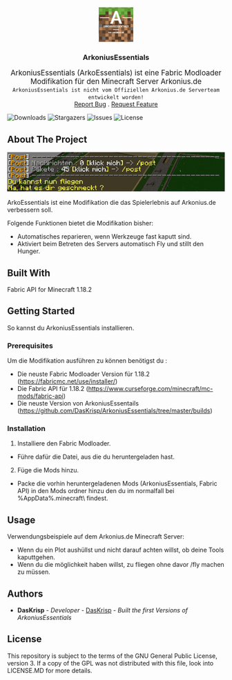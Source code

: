 <br/>
<p align="center">
  <a href="https://github.com/DasKrisp/ArkoniusEssentials">
    <img src="images/logo.png" alt="Logo" width="80" height="80">
  </a>

<h3 align="center">ArkoniusEssentials</h3>

  <p align="center">
    <big>ArkoniusEssentials (ArkoEssentials) ist eine Fabric Modloader Modifikation für den Minecraft Server Arkonius.de</big>
    <br/>
    <code>ArkoniusEssentials ist nicht vom Offiziellen Arkonius.de Serverteam entwickelt worden!</code>
    <br/>
    <a href="https://github.com/DasKrisp/ArkoniusEssentials/issues">Report Bug</a>
    .
    <a href="https://github.com/DasKrisp/ArkoniusEssentials/issues">Request Feature</a>
  </p>

![Downloads](https://img.shields.io/github/downloads/DasKrisp/ArkoniusEssentials/total) ![Stargazers](https://img.shields.io/github/stars/DasKrisp/ArkoniusEssentials?style=social) ![Issues](https://img.shields.io/github/issues/DasKrisp/ArkoniusEssentials) ![License](https://img.shields.io/github/license/DasKrisp/ArkoniusEssentials)

## About The Project

![Screen Shot](images/screenshot.png)

ArkoEssentials ist eine Modifikation die das Spielerlebnis auf Arkonius.de verbessern soll.

Folgende Funktionen bietet die Modifikation bisher:
- Automatisches reparieren, wenn Werkzeuge fast kaputt sind.
- Aktiviert beim Betreten des Servers automatisch Fly und stillt den Hunger.

## Built With

Fabric API for Minecraft 1.18.2

## Getting Started

So kannst du ArkoniusEssentials installieren.

### Prerequisites

Um die Modifikation ausführen zu können benötigst du :
- Die neuste Fabric Modloader Version für 1.18.2 (https://fabricmc.net/use/installer/)
- Die Fabric API für 1.18.2 (https://www.curseforge.com/minecraft/mc-mods/fabric-api)
- Die neuste Version von ArkoniusEssentails (https://github.com/DasKrisp/ArkoniusEssentials/tree/master/builds)

### Installation

1. Installiere den Fabric Modloader.
- Führe dafür die Datei, aus die du heruntergeladen hast.

2. Füge die Mods hinzu.
- Packe die vorhin heruntergeladenen Mods (ArkoniusEssentials, Fabric API) in den Mods ordner hinzu den du im normalfall bei %AppData%\.minecraft\ findest.

## Usage

Verwendungsbeispiele auf dem Arkonius.de Minecraft Server:
- Wenn du ein Plot aushüllst und nicht darauf achten willst, ob deine Tools kaputtgehen.
- Wenn du die möglichkeit haben willst, zu fliegen ohne davor /fly machen zu müssen.

## Authors

* **DasKrisp** - *Developer* - [DasKrisp](https://github.com/DasKrisp/) - *Built the first Versions of ArkoniusEssentials*

## License

This repository is subject to the terms of the GNU General Public License, version 3. If a copy of the GPL was not distributed with this file, look into LICENSE.MD for more details.
